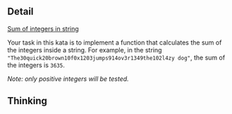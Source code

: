 ## Detail

[Sum of integers in string](https://www.codewars.com/kata/sum-of-integers-in-string/train/haskell)

Your task in this kata is to implement a function that calculates the sum of the integers inside a string. For example, in the string `"The30quick20brown10f0x1203jumps914ov3r1349the102l4zy dog"`, the sum of the integers is `3635`.

*Note: only positive integers will be tested.*

## Thinking


